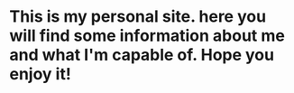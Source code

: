 # This is my personal site. here you will find some information about me and what I'm capable of. Hope you enjoy it!

